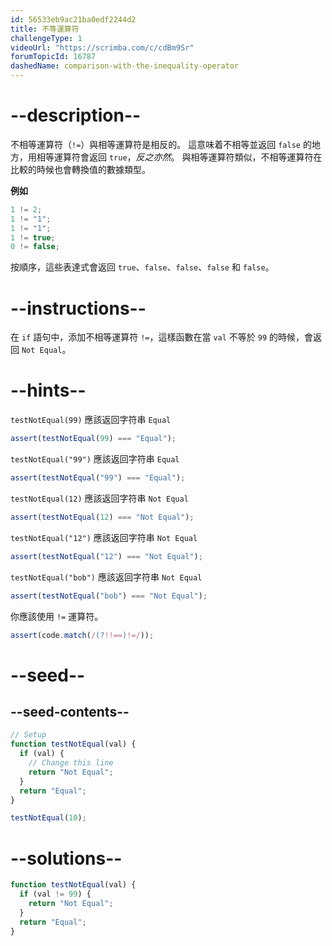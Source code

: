 ```yaml
---
id: 56533eb9ac21ba0edf2244d2
title: 不等運算符
challengeType: 1
videoUrl: "https://scrimba.com/c/cdBm9Sr"
forumTopicId: 16787
dashedName: comparison-with-the-inequality-operator
---
```


# --description--

不相等運算符（`!=`）與相等運算符是相反的。 這意味着不相等並返回 `false` 的地方，用相等運算符會返回 `true`，_反之亦然_。 與相等運算符類似，不相等運算符在比較的時候也會轉換值的數據類型。

**例如**

```js
1 != 2;
1 != "1";
1 != "1";
1 != true;
0 != false;
```

按順序，這些表達式會返回 `true`、`false`、`false`、`false` 和 `false`。

# --instructions--

在 `if` 語句中，添加不相等運算符 `!=`，這樣函數在當 `val` 不等於 `99` 的時候，會返回 `Not Equal`。

# --hints--

`testNotEqual(99)` 應該返回字符串 `Equal`

```js
assert(testNotEqual(99) === "Equal");
```

`testNotEqual("99")` 應該返回字符串 `Equal`

```js
assert(testNotEqual("99") === "Equal");
```

`testNotEqual(12)` 應該返回字符串 `Not Equal`

```js
assert(testNotEqual(12) === "Not Equal");
```

`testNotEqual("12")` 應該返回字符串 `Not Equal`

```js
assert(testNotEqual("12") === "Not Equal");
```

`testNotEqual("bob")` 應該返回字符串 `Not Equal`

```js
assert(testNotEqual("bob") === "Not Equal");
```

你應該使用 `!=` 運算符。

```js
assert(code.match(/(?!!==)!=/));
```

# --seed--

## --seed-contents--

```js
// Setup
function testNotEqual(val) {
  if (val) {
    // Change this line
    return "Not Equal";
  }
  return "Equal";
}

testNotEqual(10);
```

# --solutions--

```js
function testNotEqual(val) {
  if (val != 99) {
    return "Not Equal";
  }
  return "Equal";
}
```
